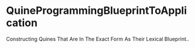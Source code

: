# QuineProgrammingBlueprintToApplication
Constructing Quines That Are In The Exact Form As Their Lexical Blueprint..

